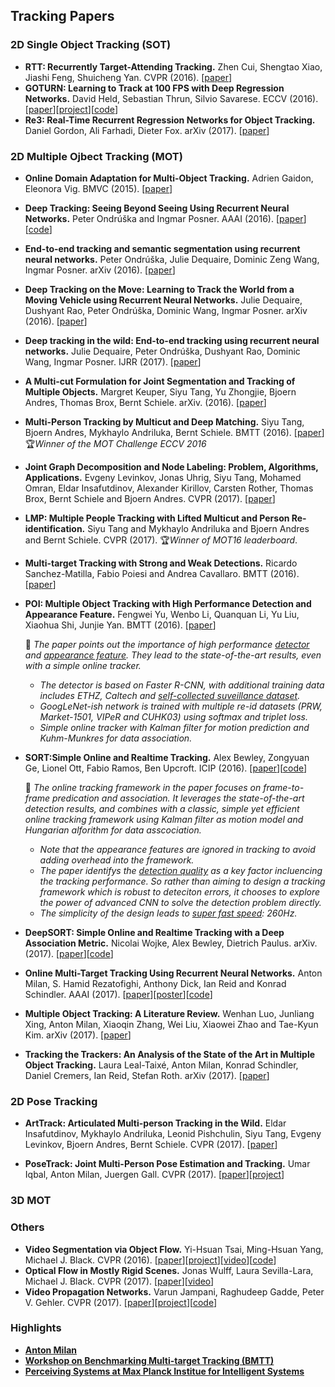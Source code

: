 ## Tracking Papers

### 2D Single Object Tracking (SOT)

- **RTT: Recurrently Target-Attending Tracking.** Zhen Cui, Shengtao Xiao, Jiashi Feng, Shuicheng Yan. CVPR (2016). \[[paper](http://www.cv-foundation.org/openaccess/content_cvpr_2016/papers/Cui_Recurrently_Target-Attending_Tracking_CVPR_2016_paper.pdf)\]
- **GOTURN: Learning to Track at 100 FPS with Deep Regression Networks.** David Held, Sebastian Thrun, Silvio Savarese. ECCV (2016). [[paper](https://arxiv.org/abs/1604.01802)]\[[project](http://davheld.github.io/GOTURN/GOTURN.html)\]\[[code](https://github.com/davheld/GOTURN)\]
- **Re3: Real-Time Recurrent Regression Networks for Object Tracking.** Daniel Gordon, Ali Farhadi, Dieter Fox. arXiv (2017). \[[paper](https://arxiv.org/abs/1705.06368)\]



### 2D Multiple Ojbect Tracking (MOT)

- **Online Domain Adaptation for Multi-Object Tracking.** Adrien Gaidon, Eleonora Vig. BMVC (2015). \[[paper](https://arxiv.org/abs/1508.00776)\]

- **Deep Tracking: Seeing Beyond Seeing Using Recurrent Neural Networks.** Peter Ondrúška and Ingmar Posner. AAAI (2016). \[[paper](https://arxiv.org/abs/1602.00991)\]\[[code](https://github.com/pondruska/DeepTracking)\]

- **End-to-end tracking and semantic segmentation using recurrent neural networks.** Peter Ondrúška, Julie Dequaire, Dominic Zeng Wang, Ingmar Posner. arXiv (2016). \[[paper](https://arxiv.org/abs/1604.05091)\]

- **Deep Tracking on the Move: Learning to Track the World from a Moving Vehicle using Recurrent Neural Networks.** Julie Dequaire, Dushyant Rao, Peter Ondrúška, Dominic Wang, Ingmar Posner. arXiv (2016). \[[paper](https://arxiv.org/abs/1609.09365)\]

- **Deep tracking in the wild: End-to-end tracking using recurrent neural networks.** Julie Dequaire, Peter Ondrúška, Dushyant Rao, Dominic Wang, Ingmar Posner. IJRR (2017). \[[paper](http://journals.sagepub.com/doi/abs/10.1177/0278364917710543)\]

- **A Multi-cut Formulation for Joint Segmentation and Tracking of Multiple Objects.** Margret Keuper, Siyu Tang, Yu Zhongjie, Bjoern Andres, Thomas Brox, Bernt Schiele. arXiv. (2016). \[[paper](https://arxiv.org/abs/1607.06317)\]

- **Multi-Person Tracking by Multicut and Deep Matching.** Siyu Tang, Bjoern Andres, Mykhaylo Andriluka, Bernt Schiele. BMTT (2016). \[[paper](https://arxiv.org/abs/1608.05404)\] :trophy:*Winner of the MOT Challenge ECCV 2016*

- **Joint Graph Decomposition and Node Labeling: Problem, Algorithms, Applications.** Evgeny Levinkov, Jonas Uhrig, Siyu Tang, Mohamed Omran, Eldar Insafutdinov, Alexander Kirillov, Carsten Rother, Thomas Brox, Bernt Schiele and Bjoern Andres. CVPR (2017). \[[paper](https://arxiv.org/abs/1611.04399)\]

- **LMP: Multiple People Tracking with Lifted Multicut and Person Re-identification.** Siyu Tang and Mykhaylo Andriluka and Bjoern Andres and Bernt Schiele. CVPR (2017). ​:trophy:​*Winner of MOT16 leaderboard*.

- **Multi-target Tracking with Strong and Weak Detections.** Ricardo Sanchez-Matilla, Fabio Poiesi and Andrea Cavallaro. BMTT (2016). \[[paper](http://www.eecs.qmul.ac.uk/~andrea/papers/2016_ECCVW_MOT_OnlineMTTwithStrongAndWeakDetections_Sanchez-Matilla_Poiesi_Cavallaro.pdf)\]

- **POI: Multiple Object Tracking with High Performance Detection and Appearance Feature.** Fengwei Yu, Wenbo Li, Quanquan Li, Yu Liu, Xiaohua Shi, Junjie Yan. BMTT (2016). \[[paper](https://arxiv.org/abs/1610.06136)\]

  ​:green_book:​ _The paper points out the importance of high performance <u>detector</u> and <u>appearance feature</u>. They lead to the state-of-the-art results, even with a simple online tracker._

  - _The detector is based on Faster R-CNN, with additional training data includes ETHZ, Caltech and <u>self-collected suveillance dataset</u>._
  - _GoogLeNet-ish network is trained with multiple re-id datasets (PRW, Market-1501, VIPeR and CUHK03) using softmax and triplet loss._
  - _Simple online tracker with Kalman filter for motion prediction and Kuhm-Munkres for data association._

- **SORT:Simple Online and Realtime Tracking.** Alex Bewley, Zongyuan Ge, Lionel Ott, Fabio Ramos, Ben Upcroft. ICIP (2016). \[[paper](https://arxiv.org/abs/1602.00763)\]\[[code](https://github.com/abewley/sort)\]

  ​:green_book: *The online tracking framework in the paper focuses on frame-to-frame predication and association. It leverages the state-of-the-art detection results, and combines with a classic, simple yet efficient online tracking framework using Kalman filter as motion model and Hungarian alforithm for data asscociation.*

  - _Note that the appearance features are ignored in tracking to avoid adding overhead into the framework._
  - _The paper identifys the <u>detection quality</u> as a key factor incluencing the tracking performance. So rather than aiming to design a tracking framework which is robust to deteciton errors, it chooses to explore the power of advanced CNN to solve the detection problem directly._ 
  - _The simplicity of the design leads to <u>super fast speed</u>: 260Hz._  

- **DeepSORT: Simple Online and Realtime Tracking with a Deep Association Metric.** Nicolai Wojke, Alex Bewley, Dietrich Paulus. arXiv. (2017). \[[paper](https://arxiv.org/abs/1703.07402)\]\[[code](https://github.com/nwojke/deep_sort)\]

- **Online Multi-Target Tracking Using Recurrent Neural Networks.** Anton Milan, S. Hamid Rezatofighi, Anthony Dick, Ian Reid and Konrad Schindler. AAAI (2017). \[[paper](http://www.milanton.de/files/aaai2017/aaai2017-anton-rnntracking.pdf)\]\[[poster](http://www.milanton.de/files/aaai2017/aaai2017-anton-rnntracking-poster.pdf)\]\[[code](https://bitbucket.org/amilan/rnntracking)\]

- **Multiple Object Tracking: A Literature Review.** Wenhan Luo, Junliang Xing, Anton Milan, Xiaoqin Zhang, Wei Liu, Xiaowei Zhao and Tae-Kyun Kim. arXiv (2017). [[paper](https://arxiv.org/abs/1409.7618)]   

- **Tracking the Trackers: An Analysis of the State of the Art in Multiple Object Tracking.** Laura Leal-Taixé, Anton Milan, Konrad Schindler, Daniel Cremers, Ian Reid, Stefan Roth. arXiv (2017). \[[paper](https://arxiv.org/abs/1704.02781)\]




### 2D Pose Tracking

- **ArtTrack: Articulated Multi-person Tracking in the Wild.** Eldar Insafutdinov, Mykhaylo Andriluka, Leonid Pishchulin, Siyu Tang, Evgeny Levinkov, Bjoern Andres, Bernt Schiele. CVPR (2017). \[[paper](https://arxiv.org/abs/1612.01465v3)\]

- **PoseTrack: Joint Multi-Person Pose Estimation and Tracking.** Umar Iqbal, Anton Milan, Juergen Gall. CVPR (2017). \[[paper](http://pages.iai.uni-bonn.de/iqbal_umar/PoseTrack/PoseTrack_cvpr17.pdf)\]\[[project](http://pages.iai.uni-bonn.de/iqbal_umar/PoseTrack/)\]




### 3D MOT



### Others

- **Video Segmentation via Object Flow.** Yi-Hsuan Tsai, Ming-Hsuan Yang, Michael J. Black.  CVPR (2016). \[[paper](http://files.is.tue.mpg.de/black/papers/TsaiCVPR2016.pdf)\]\[[project](https://sites.google.com/site/yihsuantsai/research/cvpr16-segmentation)\]\[[video](https://www.youtube.com/watch?v=rlMXSrSHCZQ)\]\[[code](https://github.com/wasidennis/ObjectFlow)\]
- **Optical Flow in Mostly Rigid Scenes.** Jonas Wulff, Laura Sevilla-Lara, Michael J. Black. CVPR (2017). \[[paper](http://files.is.tue.mpg.de/black/papers/MRFlow.pdf)\]\[[video](https://www.youtube.com/watch?v=7hrTYWfgZF8&feature=youtu.be)\]
- **Video Propagation Networks.** Varun Jampani, Raghudeep Gadde, Peter V. Gehler. CVPR (2017). \[[paper](https://varunjampani.github.io/papers/jampani17_VPN.pdf)\]\[[project](https://varunjampani.github.io/vpn/)\]\[[code](https://github.com/varunjampani/video_prop_networks)\]

### Highlights

- [**Anton Milan**](http://www.milanton.de/)
- [**Workshop on Benchmarking Multi-target Tracking (BMTT)**](https://motchallenge.net/workshops/bmtt-pets2017/)
- **[Perceiving Systems at Max Planck Institue for Intelligent Systems](https://ps.is.tuebingen.mpg.de/publications)**

